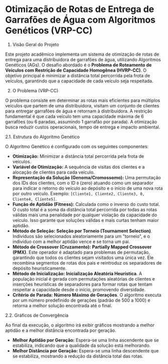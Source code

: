 # Otimização de Rotas de Entrega de Garrafões de Água com Algoritmos Genéticos (VRP-CC)

1. Visão Geral do Projeto

Este projeto acadêmico implementa um sistema de otimização de rotas de entrega para uma distribuidora de garrafões de água, utilizando Algoritmos Genéticos (AGs).
O desafio abordado é o **Problema de Roteamento de Veículos com Restrição de Capacidade Homogênea (HVRP-CC)**.
O objetivo principal é minimizar a distância total percorrida pela frota de veículos, garantindo que a capacidade de cada veículo seja respeitada.

2. O Problema (VRP-CC)

O problema consiste em determinar as rotas mais eficientes para múltiplos veículos que partem de uma distribuidora, visitam um conjunto de clientes para entregar garrafões de água e retornam à distribuidora.
A restrição fundamental é que cada veículo tem uma capacidade máxima de 6 garrafões (ou 6 paradas, assumindo 1 garrafão por parada).
A otimização busca reduzir custos operacionais, tempo de entrega e impacto ambiental.

2.1. Estrutura do Algoritmo Genético

O Algoritmo Genético é configurado com os seguintes componentes:

* **Otimização:** Minimizar a distância total percorrida pela frota de veículos.
* **Variável de Otimização:** A sequência de visitas dos clientes e a alocação de clientes para cada veículo.
* **Representação da Solução (Genoma/Cromossomo):** Uma permutação dos IDs dos clientes, com o ID `0` (zero) atuando como um separador para indicar o retorno do veículo ao depósito e o início de uma nova rota por outro veículo. Exemplo: `[Cliente1, Cliente2, Cliente3, 0, Cliente4, Cliente5]`.
* **Função de Aptidão (Fitness):** Calculada como o inverso do custo total. O custo total é a soma da distância total percorrida por todas as rotas válidas mais uma penalidade por qualquer violação da capacidade do veículo. Isso garante que soluções válidas e mais curtas tenham maior aptidão.
* **Método de Seleção:** **Seleção por Torneio (Tournament Selection)**. Indivíduos são selecionados aleatoriamente para um "torneio", e o indivíduo com a melhor aptidão vence e se torna um pai.
* **Método de Crossover (Cruzamento):** **Partially Mapped Crossover (PMX)**. Este operador é adaptado para problemas de permutação, garantindo que todos os clientes sejam visitados uma única vez. Ele recombina segmentos de rotas dos pais e reintroduz os separadores de depósito heuristicamente.
* **Método de Inicialização:** **Inicialização Aleatória Heurística**. A população inicial é gerada com permutações aleatórias de clientes e inserções heurísticas de separadores para formar rotas que tentam respeitar a capacidade desde o início, promovendo diversidade.
* **Critério de Parada:** **Número Máximo de Gerações**. O algoritmo executa por um número predefinido de gerações (padrão de 500 a 1000) e retorna a melhor solução encontrada até o final.

2.2. Gráficos de Convergência

Ao final da execução, o algoritmo irá exibir gráficos mostrando a melhor aptidão e a melhor distância encontrada por geração.

* **Melhor Aptidão por Geração:** Espera-se uma linha ascendente que se estabiliza, indicando que a qualidade da solução está melhorando.
* **Melhor Distância por Geração:** Espera-se uma linha descendente que se estabiliza, mostrando a redução da distância total das rotas.
